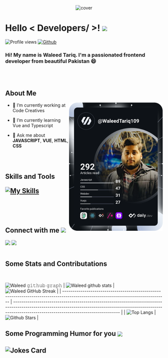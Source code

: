 <div align="center">
<img width="" height = "" src="https://miro.medium.com/max/1444/1*Z5-lWkyzcRB5ahgm9qyxvg.png" alt="cover" />
</div>

<h1> Hello < Developers/ >! <img src = "https://raw.githubusercontent.com/MartinHeinz/MartinHeinz/master/wave.gif" width="30"> </h1>
<p align='center'>
</p>

![Profile views](https://visitor-badge.glitch.me/badge?page_id=WaleedTariq109.WaleedTariq109)
[![Github](https://img.shields.io/github/followers/WaleedTariq109?label=Follow&style=social)](https://github.com/WaleedTariq109)

### Hi! My name is Waleed Tariq. I'm a passionated frontend developer from beautiful Pakistan :smile:

<br>
<br>

<h2> About Me</h2>

<a href="https://app.daily.dev/WaleedTariq109"><img src="https://github.com/WaleedTariq109/WaleedTariq109/blob/main/devcard.svg" align="right" width="300" alt="Waleed Dev Card"/></a>

- 🔭 I’m currently working at Code Creatives

- 🌱 I’m currently learning Vue and Typescript

- 💬 Ask me about **JAVASCRIPT**, **VUE**, **HTML**, **CSS**

<br>
<br>

<h2> Skills and Tools 

[![My Skills](https://skillicons.dev/icons?i=vue,nuxtjs,vite,js,ts,html,css,sass,tailwind,bootstrap,webpack,regex,jest,figma,git,firebase,vscode,pug&perline=8)](https://github.com/WaleedTariq109)

<br>
<br>

<h2> Connect with me <img src='https://raw.githubusercontent.com/ShahriarShafin/ShahriarShafin/main/Assets/handshake.gif' width="60"> </h2>
<a href = 'https://www.linkedin.com/in/waleed-tariq-109/'> <img width = '32px' align= 'center' src="https://raw.githubusercontent.com/rahulbanerjee26/githubAboutMeGenerator/main/icons/linked-in-alt.svg"/></a>
<a href = 'https://twitter.com/waleedtariq109'> <img width = '32px' align= 'center' src="https://raw.githubusercontent.com/rahulbanerjee26/githubAboutMeGenerator/main/icons/twitter.svg"/></a>

<br>
<br>

<h2>Some Stats and Contributations</h2>
<br>

![Waleed 𝚐𝚒𝚝𝚑𝚞𝚋 𝚐𝚛𝚊𝚙𝚑](https://activity-graph.herokuapp.com/graph?username=WaleedTariq109&theme=redical&hide_border=true&area=true)
| ![Waleed github stats](https://github-readme-stats.vercel.app/api?username=WaleedTariq109&show_icons=true&theme=radical) | ![Waleed GitHub Streak](https://github-readme-streak-stats.herokuapp.com/?user=WaleedTariq109&theme=radical) |
| --------------------------------------------------------------------------------------------------------------------------------- | ----------------------------------------------------------------------------------------------------------------------------------------------------------------------------------------------------------------- |
| ![Top Langs](https://github-readme-stats.vercel.app/api/top-langs/?username=WaleedTariq109&langs_count=8&theme=radical&layout=compact) | ![Github Stars](https://github-readme-stats.vercel.app/api?username=WaleedTariq109&show_icons=true&locale=en&count_private=true&hide_rank=true&custom_title=My%20GitHub%20Stats&disable_animations=true&theme=radical) |

<h2> Some Programming Humor for you <img align ='center' src='https://media2.giphy.com/media/UQDSBzfyiBKvgFcSTw/giphy.gif?cid=ecf05e47p3cd513axbek3f56ti3jzizq8hincw20jauyyfyw&rid=giphy.gif' width = "32"></h2>

## ![Jokes Card](https://readme-jokes.vercel.app/api?theme=radical)
